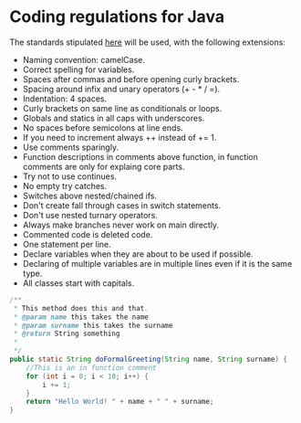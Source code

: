 # Coding regulations for Java

The standards stipulated [here](https://www.oracle.com/technetwork/java/codeconventions-150003.pdf) will be used, with the following extensions:

* Naming convention: camelCase.
* Correct spelling for variables.
* Spaces after commas and before opening curly brackets.
* Spacing around infix and unary operators (+ - * / =).
* Indentation: 4 spaces.
* Curly brackets on same line as conditionals or loops.
* Globals and statics in all caps with underscores.
* No spaces before semicolons at line ends.
* If you need to increment always ++ instead of += 1.
* Use comments sparingly.
* Function descriptions in comments above function, in function comments are only for explaing core parts.
* Try not to use continues.
* No empty try catches.
* Switches above nested/chained ifs.
* Don't create fall through cases in switch statements.
* Don't use nested turnary operators.
* Always make branches never work on main directly.
* Commented code is deleted code.
* One statement per line.
* Declare variables when they are about to be used if possible.
* Declaring of multiple variables are in multiple lines even if it is the same type.
* All classes start with capitals.

```java 
/**
 * This method does this and that.
 * @param name this takes the name
 * @param surname this takes the surname
 * @return String something 
 *
 */
public static String doFormalGreeting(String name, String surname) {
    //This is an in function comment
    for (int i = 0; i < 10; i++) {
        i += 1;
    }
    return "Hello World! " + name + " " + surname;
}
```